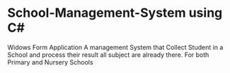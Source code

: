 # School-Management-System using C#
Widows Form Application
A management System that Collect Student in a School and process their result all subject are already there. For both Primary and Nursery Schools
